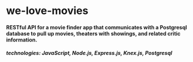 # we-love-movies

#### RESTful API for a movie finder app that communicates with a Postgresql database to pull up movies, theaters with showings, and related critic information.

##### technologies: JavaScript, Node.js, Express.js, Knex.js, Postgresql
